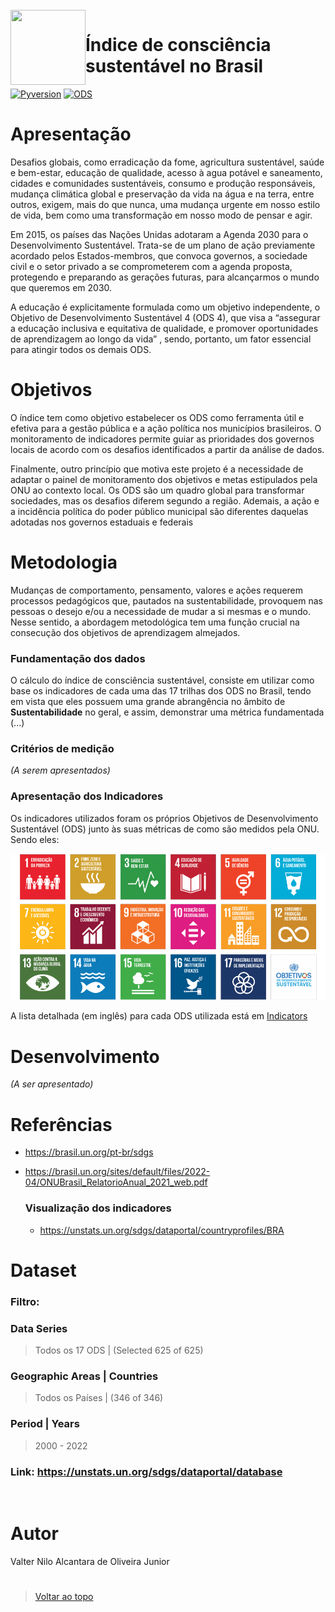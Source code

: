 <br>
<img align="left" width="120" height="120" src="https://scout.es/wp-content/uploads/2019/09/ODS-circulo-1.png">
<h1>Índice de consciência sustentável no Brasil</h1>

[![Pyversion](https://img.shields.io/badge/3.11.2-3D7AAB?logo=python&logoColor=FFDF58&labelColor=3D54D&label=Python%20)]()
[![ODS](https://img.shields.io/badge/ODS_Brasil-0D7?&labelColor=3D54D&label=ONU%20)](https://brasil.un.org/pt-br/sdgs)
<br>

# 

# Apresentação

Desafios globais, como erradicação da fome, agricultura sustentável, saúde e bem-estar, educação de qualidade, acesso à agua potável e saneamento, cidades e comunidades sustentáveis, consumo e produção responsáveis, mudança climática global e preservação da vida na água e na terra, entre outros, exigem, mais do que nunca, uma mudança urgente em nosso estilo de vida, bem como uma transformação em nosso modo de pensar e agir.

Em 2015, os países das Nações Unidas adotaram a Agenda 2030 para o Desenvolvimento Sustentável. Trata-se de um plano de ação previamente acordado pelos Estados-membros, que convoca governos, a sociedade civil e o setor privado a se comprometerem com a agenda proposta, protegendo e preparando as gerações futuras, para alcançarmos o mundo que queremos em 2030.

A educação é explicitamente formulada como um objetivo independente, o Objetivo de Desenvolvimento Sustentável 4 (ODS 4), que visa a “assegurar a educação inclusiva e equitativa de qualidade, e promover oportunidades de aprendizagem ao longo da vida” , sendo, portanto, um fator essencial para atingir todos os demais ODS.

# Objetivos

O índice tem como objetivo estabelecer os ODS como ferramenta útil e efetiva para a gestão pública e a ação política nos municípios brasileiros. O monitoramento de indicadores permite guiar as prioridades dos governos locais de acordo com os desafios identificados a partir da análise de dados.

Finalmente, outro princípio que motiva este projeto é a necessidade de adaptar o painel de monitoramento dos objetivos e metas estipulados pela ONU ao contexto local. Os ODS são um quadro global para transformar sociedades, mas os desafios diferem segundo a região. Ademais, a ação e a incidência política do poder público municipal são diferentes daquelas adotadas nos governos estaduais e federais

# Metodologia
Mudanças de comportamento, pensamento, valores e ações requerem processos pedagógicos que, pautados na sustentabilidade, provoquem nas pessoas o desejo e/ou a necessidade de mudar a si mesmas e o mundo. Nesse sentido, a abordagem metodológica tem uma função crucial na consecução dos objetivos de aprendizagem almejados.

### Fundamentação dos dados

O cálculo do índice de consciência sustentável, consiste em utilizar como base os indicadores de cada uma das 17 trilhas dos ODS no Brasil, tendo em vista que eles possuem uma grande abrangência no âmbito de **Sustentabilidade** no geral, e assim, demonstrar uma métrica fundamentada (...)

### Critérios de medição
*(A serem apresentados)*

### Apresentação dos Indicadores
Os indicadores utilizados foram os próprios Objetivos de Desenvolvimento Sustentável (ODS) junto às suas métricas de como são medidos pela ONU. Sendo eles:

![ODS](ods.png)

A lista detalhada (em inglês) para cada ODS utilizada está em [Indicators](https://github.com/ValterNiloJr/ics-brasil/blob/master/Indicadores.md)

# Desenvolvimento
*(A ser apresentado)*

# Referências

- https://brasil.un.org/pt-br/sdgs

- https://brasil.un.org/sites/default/files/2022-04/ONUBrasil_RelatorioAnual_2021_web.pdf

    ### Visualização dos indicadores
    - https://unstats.un.org/sdgs/dataportal/countryprofiles/BRA

# Dataset

### Filtro:

### Data Series 
> Todos os 17 ODS | (Selected 625 of 625)

### Geographic Areas | Countries
> Todos os Países | (346 of 346)

### Period | Years
> 2000 - 2022

### Link: https://unstats.un.org/sdgs/dataportal/database

&nbsp;

# Autor
Valter Nilo Alcantara de Oliveira Junior

# 
> [Voltar ao topo](#apresentação)



